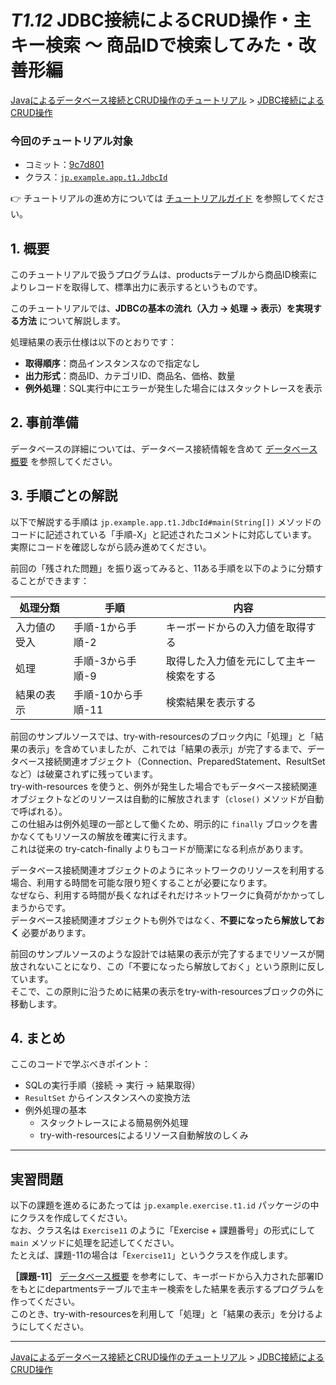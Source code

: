 # *T1.12* JDBC接続によるCRUD操作・主キー検索 ～ 商品IDで検索してみた・改善形編

[Javaによるデータベース接続とCRUD操作のチュートリアル](../tutorials.md) > [JDBC接続によるCRUD操作](./10-jdbc.md)

### 今回のチュートリアル対象

- コミット：[9c7d801](https://github.com/612-teacher001/jbasic-dao-demo/commit/9c7d801)
- クラス：[`jp.example.app.t1.JdbcId`](https://github.com/612-teacher001/jbasic-dao-demo/blob/main/src/main/java/jp/example/app/t1/JdbcId.java)

👉 チュートリアルの進め方については [チュートリアルガイド](../guidance.md) を参照してください。

## 1. 概要

このチュートリアルで扱うプログラムは、productsテーブルから商品ID検索によりレコードを取得して、標準出力に表示するというものです。

このチュートリアルでは、**JDBCの基本の流れ（入力 → 処理 → 表示）を実現する方法** について解説します。

処理結果の表示仕様は以下のとおりです：

  - **取得順序**：商品インスタンスなので指定なし
  - **出力形式**：商品ID、カテゴリID、商品名、価格、数量
  - **例外処理**：SQL実行中にエラーが発生した場合にはスタックトレースを表示

## 2. 事前準備

データベースの詳細については、データベース接続情報を含めて [データベース概要](../00-database.md) を参照してください。

## 3. 手順ごとの解説

以下で解説する手順は `jp.example.app.t1.JdbcId#main(String[])` メソッドのコードに記述されている「手順-X」と記述されたコメントに対応しています。  
実際にコードを確認しながら読み進めてください。

前回の「残された問題」を振り返ってみると、11ある手順を以下のように分類することができます：

| 処理分類 | 手順 | 内容 |
| ------- | ---- | ---  |
| 入力値の受入 | 手順-1から手順-2   | キーボードからの入力値を取得する |
| 処理        | 手順-3から手順-9   | 取得した入力値を元にして主キー検索をする |
| 結果の表示   | 手順-10から手順-11 | 検索結果を表示する |

前回のサンプルソースでは、try-with-resourcesのブロック内に「処理」と「結果の表示」を含めていましたが、これでは「結果の表示」が完了するまで、データベース接続関連オブジェクト（Connection、PreparedStatement、ResultSetなど）は破棄されずに残っています。  
try-with-resources を使うと、例外が発生した場合でもデータベース接続関連オブジェクトなどのリソースは自動的に解放されます（`close()` メソッドが自動で呼ばれる）。  
この仕組みは例外処理の一部として働くため、明示的に `finally` ブロックを書かなくてもリソースの解放を確実に行えます。  
これは従来の try-catch-finally よりもコードが簡潔になる利点があります。

データベース接続関連オブジェクトのようにネットワークのリソースを利用する場合、利用する時間を可能な限り短くすることが必要になります。  
なぜなら、利用する時間が長くなればそれだけネットワークに負荷がかかってしまうからです。  
データベース接続関連オブジェクトも例外ではなく、**不要になったら解放しておく** 必要があります。 

前回のサンプルソースのような設計では結果の表示が完了するまでリソースが開放されないことになり、この「不要になったら解放しておく」という原則に反しています。  
そこで、この原則に沿うために結果の表示をtry-with-resourcesブロックの外に移動します。


## 4. まとめ

ここのコードで学ぶべきポイント：

  - SQLの実行手順（接続 → 実行 → 結果取得）
  - `ResultSet` からインスタンスへの変換方法
  - 例外処理の基本
	- スタックトレースによる簡易例外処理
	- try-with-resourcesによるリソース自動解放のしくみ

---

## 実習問題

以下の課題を進めるにあたっては `jp.example.exercise.t1.id` パッケージの中にクラスを作成してください。  
なお、クラス名は `Exercise11` のように「Exercise + 課題番号」の形式にして `main` メソッドに処理を記述してください。  
たとえば、課題-11の場合は「`Exercise11`」というクラスを作成します。

**［課題-11］** [データベース概要](../00-database.md) を参考にして、キーボードから入力された部署IDをもとにdepartmentsテーブルで主キー検索をした結果を表示するプログラムを作ってください。  
このとき、try-with-resourcesを利用して「処理」と「結果の表示」を分けるようにしてください。

---

[Javaによるデータベース接続とCRUD操作のチュートリアル](../tutorials.md) > [JDBC接続によるCRUD操作](./10-jdbc.md)

